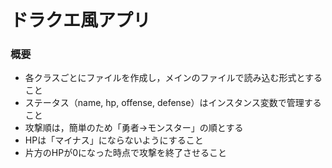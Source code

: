 # ドラクエ風アプリ

### 概要
- 各クラスごとにファイルを作成し，メインのファイルで読み込む形式とすること
- ステータス（name, hp, offense, defense）はインスタンス変数で管理すること
- 攻撃順は，簡単のため「勇者→モンスター」の順とする
- HPは「マイナス」にならないようにすること
- 片方のHPが0になった時点で攻撃を終了させること
